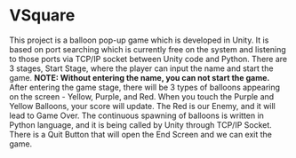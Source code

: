 # VSquare
This project is a balloon pop-up game which is developed in Unity. 
It is based on port searching which is currently free on the system and listening to those ports via TCP/IP socket between Unity code and Python.
There are 3 stages, Start Stage, where the player can input the name and start the game.
**NOTE: Without entering the name, you can not start the game.**
After entering the game stage, there will be 3 types of balloons appearing on the screen - Yellow, Purple, and Red.
When you touch the Purple and Yellow Balloons, your score will update. The Red is our Enemy, and it will lead to Game Over.
The continuous spawning of balloons is written in Python language, and it is being called by Unity through TCP/IP Socket.
There is a Quit Button that will open the End Screen and we can exit the game.
